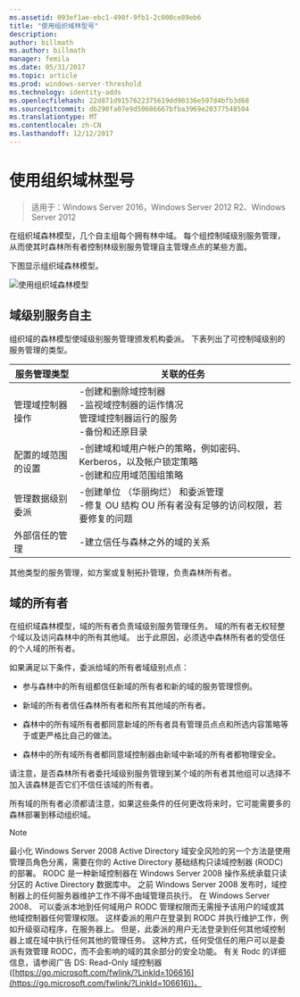 ```yaml
---
ms.assetid: 093ef1ae-ebc1-490f-9fb1-2c000ce89eb6
title: "使用组织域林型号"
description: 
author: billmath
ms.author: billmath
manager: femila
ms.date: 05/31/2017
ms.topic: article
ms.prod: windows-server-threshold
ms.technology: identity-adds
ms.openlocfilehash: 22d871d9157622375619dd90336e597d4bfb3d68
ms.sourcegitcommit: db290fa07e9d50686667bfba3969e20377548504
ms.translationtype: MT
ms.contentlocale: zh-CN
ms.lasthandoff: 12/12/2017
---
```

# <a name="using-the-organizational-domain-forest-model"></a>使用组织域林型号

>适用于：Windows Server 2016，Windows Server 2012 R2、Windows Server 2012

在组织域森林模型，几个自主组每个拥有林中域。 每个组控制域级别服务管理，从而使其时森林所有者控制林级别服务管理自主管理点点的某些方面。  
  
下图显示组织域森林模型。  
  
![使用组织域森林模型](../../media/Using-the-Organizational-Domain-Forest-Model/c50a3c6a-b0e4-43ec-ad62-f05d05f0bbd2.gif)  
  
## <a name="domain-level-service-autonomy"></a>域级别服务自主  
组织域的森林模型使域级别服务管理颁发机构委派。 下表列出了可控制域级别的服务管理的类型。  
  
|服务管理类型|关联的任务|  
|------------------------------|--------------------|  
|管理域控制器操作|-创建和删除域控制器<br />-监视域控制器的运作情况<br />管理域控制器运行的服务<br />-备份和还原目录|  
|配置的域范围的设置|-创建域和域用户帐户的策略，例如密码、 Kerberos，以及帐户锁定策略<br />-创建和应用域范围组策略|  
|管理数据级别委派|-创建单位 （华丽绚烂） 和委派管理<br />-修复 OU 结构 OU 所有者没有足够的访问权限，若要修复的问题|  
|外部信任的管理|-建立信任与森林之外的域的关系|  
  
其他类型的服务管理，如方案或复制拓扑管理，负责森林所有者。  
  
## <a name="domain-owner"></a>域的所有者  
在组织域森林模型，域的所有者负责域级别服务管理任务。 域的所有者无权轻整个域以及访问森林中的所有其他域。 出于此原因，必须选中森林所有者的受信任的个人域的所有者。  
  
如果满足以下条件，委派给域的所有者域级别点点：  
  
-   参与森林中的所有组都信任新域的所有者和新的域的服务管理惯例。  
  
-   新域的所有者信任森林所有者和所有其他域的所有者。  
  
-   森林中的所有域所有者都同意新域的所有者具有管理员点点和所选内容策略等于或更严格比自己的做法。  
  
-   森林中的所有域所有者都同意域控制器由新域中新域的所有者都物理安全。  
  
请注意，是否森林所有者委托域级别服务管理到某个域的所有者其他组可以选择不加入该森林是否它们不信任该域的所有者。  
  
所有域的所有者必须都请注意，如果这些条件的任何更改将来时，它可能需要多的森林部署到移动组织域。  
  
> [!NOTE]  
> 最小化 Windows Server 2008 Active Directory 域安全风险的另一个方法是使用管理员角色分离，需要在你的 Active Directory 基础结构只读域控制器 (RODC) 的部署。 RODC 是一种新域控制器在 Windows Server 2008 操作系统承载只读分区的 Active Directory 数据库中。 之前 Windows Server 2008 发布时，域控制器上的任何服务器维护工作不得不由域管理员执行。 在 Windows Server 2008、 可以委派本地到任何域用户 RODC 管理权限而无需授予该用户的域或其他域控制器任何管理权限。 这样委派的用户在登录到 RODC 并执行维护工作，例如升级驱动程序，在服务器上。 但是，此委派的用户无法登录到任何其他域控制器上或在域中执行任何其他的管理任务。 这种方式，任何受信任的用户可以是委派有效管理 RODC，而不会影响的域的其余部分的安全功能。 有关 Rodc 的详细信息，请参阅广告 DS: Read-Only 域控制器 ([https://go.microsoft.com/fwlink/?LinkId=106616](https://go.microsoft.com/fwlink/?LinkId=106616))。  
  


